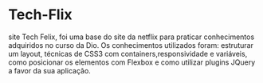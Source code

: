 # Tech-Flix


site Tech Felix, foi uma base do site da netflix para praticar conhecimentos adquiridos no curso da Dio. Os conhecimentos utilizados foram: estruturar um layout, técnicas de CSS3 com containers,responsividade e variáveis, como posicionar os elementos com Flexbox e como utilizar plugins JQuery a favor da sua aplicação.

